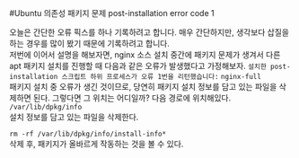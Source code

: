 #Ubuntu 의존성 패키지 문제 post-installation error code 1

오늘은 간단한 오류 픽스를 하나 기록하려고 합니다. 매우 간단하지만, 생각보다 삽질을 하는 경우를 많이 봤기 때문에 기록하려고 합니다.
<br>
저번에 이어서 설명을 해보자면, nginx 소스 설치 중간에 패키지 문제가 생겨서 다른 apt 패키지 설치를 진행할 때 다음과 같은 오류가 발생했다고 가정해보자.
`설치한 post-installation 스크립트 하위 프로세스가 오류 1번을 리턴했습니다:`
`nginx-full`<br>
패키지 설치 중 오류가 생긴 것이므로, 당연히 패키지 설치 정보를 담고 있는 파일을 삭제하면 된다.
그렇다면 그 위치는 어디일까? 다음 경로에 위치해있다.
<br>`/var/lib/dpkg/info`
<br>설치 정보를 담고 있는 파일을 삭제한다.

`rm -rf /var/lib/dpkg/info/install-info*`
<br>삭제 후, 패키지가 올바르게 작동하는 것을 볼 수 있다.
